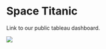 # Space Titanic
Link to our public tableau dashboard.

<div>
<a href="https://public.tableau.com/app/profile/emily.bomber/viz/SpaceTitanic/SpaceTitanic" target="_blank"><img src="https://img.shields.io/badge/Tableau-E97627?style=for-the-badge&logo=tableau&logoColor=white"></a>
</div>
